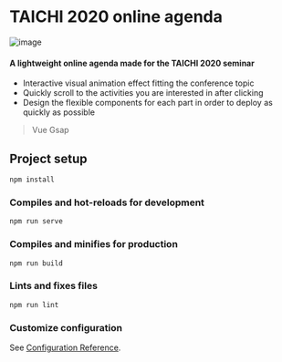 # TAICHI 2020 online agenda
![image](https://user-images.githubusercontent.com/54655528/123995857-515ffe00-da01-11eb-918e-a7803e9d2744.png)
#### A lightweight online agenda made for the TAICHI 2020 seminar
* Interactive visual animation effect fitting the conference topic
* Quickly scroll to the activities you are interested in after clicking
* Design the flexible components for each part in order to deploy as quickly as possible


> Vue Gsap

## Project setup
```
npm install
```

### Compiles and hot-reloads for development
```
npm run serve
```

### Compiles and minifies for production
```
npm run build
```

### Lints and fixes files
```
npm run lint
```

### Customize configuration
See [Configuration Reference](https://cli.vuejs.org/config/).
